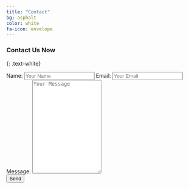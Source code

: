 ```yaml
---
title: "Contact"
bg: asphalt
color: white
fa-icon: envelope
---
```


### Contact Us Now
{: .text-white}

<form id="msgform" method="POST">

<div class="row">
	<label for="name">Name:</label> 
	<input type="text" name="name" placeholder="Your Name" class="contact-width" maxlength="40" required />
	<label for="email">Email:</label> 
	<input type="email" name="_replyto" placeholder="Your Email" class="contact-width" maxlength="40" required />
</div>

<div class="row">
	<label for="message">Message:</label>
	<textarea name="message" class="contact-width" rows="16" maxlength="600" placeholder="Your Message" required></textarea>
</div>

<div class="row">
<input type="hidden" name="product" value="Leo Folder Locker" />
<input type="submit" value="Send" >
</div>

</form>

<script>
    var contactform =  document.getElementById('msgform');
    contactform.setAttribute('action', '//formspree.io/' + 'usmanaura47' + '@' + 'gmail' + '.' + 'com');
</script>
